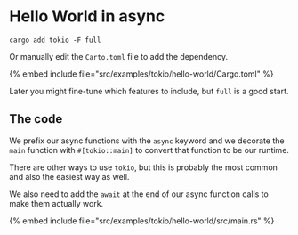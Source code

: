 # Hello World in async

```
cargo add tokio -F full
```

Or manually edit the `Carto.toml` file to add the dependency.

{% embed include file="src/examples/tokio/hello-world/Cargo.toml" %}

Later you might fine-tune which features to include, but `full` is a good start.

## The code

We prefix our async functions with the `async` keyword and we decorate the `main` function with `#[tokio::main]` to convert that function to be our runtime.

There are other ways to use `tokio`, but this is probably the most common and also the easiest way as well.

We also need to add the `await` at the end of our async function calls to make them actually work.

{% embed include file="src/examples/tokio/hello-world/src/main.rs" %}

